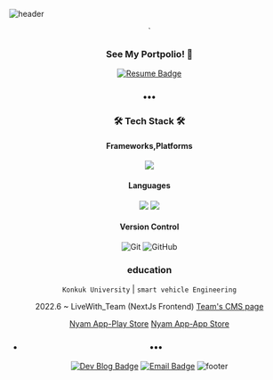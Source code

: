 ![header](https://capsule-render.vercel.app/api?type=transparent&color=gradient&height=200&section=header&text=Speculating%Wook&fontSize=50&fontColor=2E8B57)

<div align=center>
`

### See My Portpolio! 🥰
[![Resume Badge](http://img.shields.io/badge/-Portpolio-green?style=flat&logo=notion&logoColor=white)](https://outlu.notion.site/portfolio-b66d2b6d15544a34a75028a36f84f3c6)
<h3 align="center">•••</h3>

### 🛠 Tech Stack 🛠
#### Frameworks,Platforms
<p>

[//]: # (  <img src="https://img.shields.io/badge/Spring-6DB33F?style=for-the-badge&logo=Spring&logoColor=white"/>)

[//]: # ( <img src="https://img.shields.io/badge/Spring Boot-6DB33F.svg?&style=for-the-badge&logo=Spring Boot&logoColor=white"/>)
   <img src="https://img.shields.io/badge/nextjs-000000.svg?style=for-the-badge&logo=nextjs&logoColor=white"/>
</p>

#### Languages
<p>
    <img src="https://img.shields.io/badge/java-007396?style=for-the-badge&logo=java&logoColor=white"/> 
    <img src="https://img.shields.io/badge/javaScript-F7DF1E?style=for-the-badge&logo=javascript&logoColor=white"/> 
</p>

#### Version Control
![Git](https://img.shields.io/badge/git-%23F05033.svg?style=for-the-badge&logo=git&logoColor=white)
![GitHub](https://img.shields.io/badge/github-%23121011.svg?style=for-the-badge&logo=github&logoColor=white)

### education
`Konkuk University` | `smart vehicle Engineering`


2022.6 ~ LiveWith_Team (NextJs Frontend) [Team's CMS page](https://cms.livewithtogether.com/authentication/login?returnUrl=%2F)

[Nyam App-Play Store](https://play.google.com/store/apps/details?id=com.livewithtogether.nyam)
[Nyam App-App Store](https://apps.apple.com/kr/app/%EB%83%A0-nyam/id6443465109)

- <h3 align="center">•••</h3>

[![Dev Blog Badge](http://img.shields.io/badge/Tech%20Blog-11B48A?style=flat&logo=Vimeo&logoColor=white)](https://half-develop-er.tistory.com/)
[![Email Badge](http://img.shields.io/badge/-Gmail-orange?style=flat&logo=Gmail&logoColor=white)](mailto:bwook9908@gmail.com)
![footer](https://capsule-render.vercel.app/api?type=waving&color=2E8B57&height=200&section=footer)
</div>

